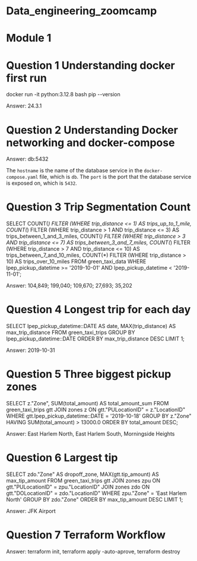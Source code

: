 # Data_engineering_zoomcamp
# Module 1

# Question 1 Understanding docker first run

docker run -it python:3.12.8 bash
pip --version

Answer: 24.3.1

# Question 2 Understanding Docker networking and docker-compose

Answer: db:5432

The `hostname` is the name of the database service in the `docker-compose.yaml` file, which is `db`. The `port` is the port that the database service is exposed on, which is `5432`.

# Question 3 Trip Segmentation Count

SELECT
    COUNT(*) FILTER (WHERE trip_distance <= 1) AS trips_up_to_1_mile,
    COUNT(*) FILTER (WHERE trip_distance > 1 AND trip_distance <= 3) AS trips_between_1_and_3_miles,
    COUNT(*) FILTER (WHERE trip_distance > 3 AND trip_distance <= 7) AS trips_between_3_and_7_miles,
    COUNT(*) FILTER (WHERE trip_distance > 7 AND trip_distance <= 10) AS trips_between_7_and_10_miles,
    COUNT(*) FILTER (WHERE trip_distance > 10) AS trips_over_10_miles
FROM green_taxi_data
WHERE lpep_pickup_datetime >= '2019-10-01' AND lpep_pickup_datetime < '2019-11-01';

Answer: 104,849; 199,040; 109,670; 27,693; 35,202

# Question 4 Longest trip for each day

SELECT  lpep_pickup_datetime::DATE AS date, 
        MAX(trip_distance) AS max_trip_distance
FROM green_taxi_trips
GROUP BY lpep_pickup_datetime::DATE
ORDER BY max_trip_distance DESC
LIMIT 1;

Answer: 2019-10-31

# Question 5 Three biggest pickup zones

SELECT z."Zone", SUM(total_amount) AS total_amount_sum
FROM green_taxi_trips gtt
JOIN zones z ON gtt."PULocationID" = z."LocationID"
WHERE gtt.lpep_pickup_datetime::DATE = '2019-10-18'
GROUP BY z."Zone"
HAVING SUM(total_amount) > 13000.0
ORDER BY total_amount DESC;

Answer: East Harlem North, East Harlem South, Morningside Heights

# Question 6 Largest tip

SELECT zdo."Zone" AS dropoff_zone, MAX(gtt.tip_amount) AS max_tip_amount
FROM green_taxi_trips gtt
JOIN zones zpu ON gtt."PULocationID" = zpu."LocationID"
JOIN zones zdo ON gtt."DOLocationID" = zdo."LocationID"
WHERE zpu."Zone" = 'East Harlem North'
GROUP BY zdo."Zone"
ORDER BY max_tip_amount DESC
LIMIT 1;

Answer: JFK Airport

# Question 7 Terraform Workflow

Answer: terraform init, terraform apply -auto-aprove, terraform destroy
